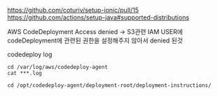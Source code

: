 https://github.com/coturiv/setup-ionic/pull/15
https://github.com/actions/setup-java#supported-distributions

AWS CodeDeployment Access denied
-> S3관련 IAM USER에 codeDeployment에 관련된 권한을 설정해주지 않아서 denied 된것

codedeploy log 
```
cd /var/log/aws/codedeploy-agent
cat ***.log

cd /opt/codedeploy-agent/deployment-root/deployment-instructions/
```

